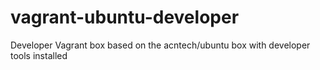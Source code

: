 # vagrant-ubuntu-developer
Developer Vagrant box based on the acntech/ubuntu box with developer tools installed
